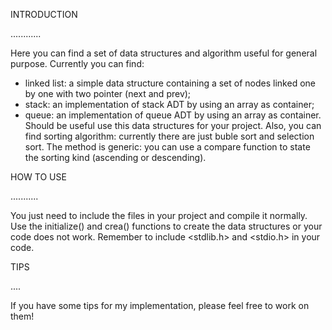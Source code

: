INTRODUCTION

............

Here you can find a set of data structures and algorithm useful for general purpose.
Currently you can find:
- linked list: a simple data structure containing a set of nodes linked one by one with two pointer (next and prev);
- stack: an implementation of stack ADT by using an array as container;
- queue: an implementation of queue ADT by using an array as container.
Should be useful use this data structures for your project.
Also, you can find sorting algorithm: currently there are just buble sort and selection sort.
The method is generic: you can use a compare function to state the sorting kind (ascending or descending).

HOW TO USE

...........

You just need to include the files in your project and compile it normally.
Use the initialize() and crea() functions to create the data structures or your code does not work.
Remember to include <stdlib.h> and <stdio.h> in your code.


TIPS

....


If you have some tips for my implementation, please feel free to work on them!

